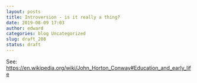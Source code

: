 ```yaml
---
layout: posts
title: Introversion - is it really a thing?
date: 2019-08-09 17:03
author: edward
categories: blog Uncategorized
slug: draft_208
status: draft
---
```




See: <https://en.wikipedia.org/wiki/John_Horton_Conway#Education_and_early_life>


